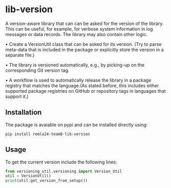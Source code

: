 # lib-version

A version-aware library that can can be asked for the version of the library. This can be useful, for example, for verbose system information in log messages or data records. The library may also contain other logic.

• Create a VersionUtil class that can be asked for its version.
(Try to parse meta-data that is included in the package or explicitly store the version in a separate file.)

• The library is versioned automatically, e.g., by picking-up on the corresponding Git version tag.

• A workflow is used to automatically release the library in a package registry that matches the language.(As stated before, this includes either supported package registries on GitHub or repository tags in languages that support it.)

## Installation
The package is avaiable on pypi and can be installed directly using:

```shell
pip install remla24-team8-lib-version
```

## Usage

To get the current version include the following lines:

```python
from versioning_util.versioning import Version_Util
util = VersionUtil()
print(util.get_version_from_setup())
```



